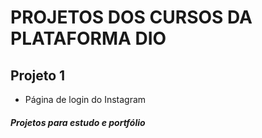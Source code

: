 # PROJETOS DOS CURSOS DA PLATAFORMA DIO

##  Projeto 1

 - Página de login do Instagram





##### Projetos para estudo e portfólio